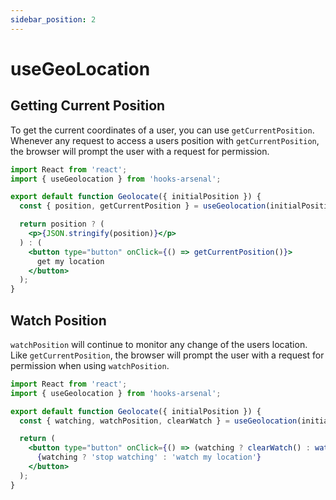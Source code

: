 ```yaml
---
sidebar_position: 2
---
```


# useGeoLocation

## Getting Current Position

To get the current coordinates of a user, you can use `getCurrentPosition`.
Whenever any request to access a users position with `getCurrentPosition`,
the browser will prompt the user with a request for permission.

```jsx
import React from 'react';
import { useGeolocation } from 'hooks-arsenal';

export default function Geolocate({ initialPosition }) {
  const { position, getCurrentPosition } = useGeolocation(initialPosition);

  return position ? (
    <p>{JSON.stringify(position)}</p>
  ) : (
    <button type="button" onClick={() => getCurrentPosition()}>
      get my location
    </button>
  );
}
```

## Watch Position

`watchPosition` will continue to monitor any change of the users location.
Like `getCurrentPosition`, the browser will prompt the user with a request
for permission when using `watchPosition`.

```jsx
import React from 'react';
import { useGeolocation } from 'hooks-arsenal';

export default function Geolocate({ initialPosition }) {
  const { watching, watchPosition, clearWatch } = useGeolocation(initialPosition);

  return (
    <button type="button" onClick={() => (watching ? clearWatch() : watchPosition())}>
      {watching ? 'stop watching' : 'watch my location'}
    </button>
  );
}
```
